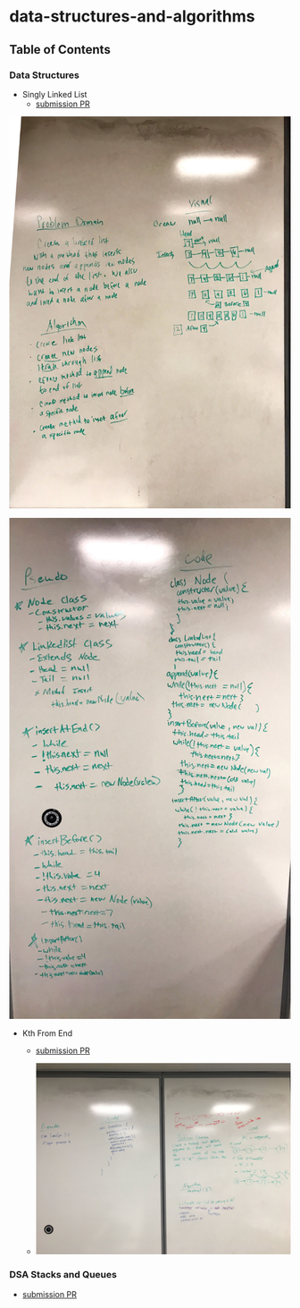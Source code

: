 # data-structures-and-algorithms

## Table of Contents

### Data Structures

* Singly Linked List
  * [submission PR](https://github.com/401-advanced-javascript-jonnygraybill/data-structures-and-algorithms/pull/1) 

![alt text](https://github.com/401-advanced-javascript-jonnygraybill/data-structures-and-algorithms/blob/master/assets/code%20challenge%206%20-%201.jpg)

![alt text](https://github.com/401-advanced-javascript-jonnygraybill/data-structures-and-algorithms/blob/master/assets/code%20challenge%206%20-%202%20.jpg)


* Kth From End

  * [submission PR](https://github.com/401-advanced-javascript-jonnygraybill/data-structures-and-algorithms/pull/4)
  
  * ![alt text](https://github.com/401-advanced-javascript-jonnygraybill/data-structures-and-algorithms/blob/master/assets/kth-from-end.jpg)
 


### DSA Stacks and Queues

* [submission PR](https://github.com/401-advanced-javascript-jonnygraybill/data-structures-and-algorithms/pull/6)
